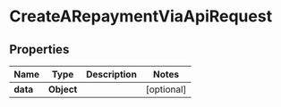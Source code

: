 

# CreateARepaymentViaApiRequest


## Properties

| Name | Type | Description | Notes |
|------------ | ------------- | ------------- | -------------|
|**data** | **Object** |  |  [optional] |



